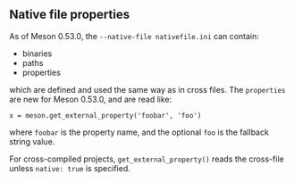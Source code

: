 ## Native file properties

As of Meson 0.53.0, the `--native-file nativefile.ini` can contain:

* binaries
* paths
* properties

which are defined and used the same way as in cross files.
The `properties` are new for Meson 0.53.0, and are read like:

```meson
x = meson.get_external_property('foobar', 'foo')
```

where `foobar` is the property name, and the optional `foo` is the fallback string value.

For cross-compiled projects, `get_external_property()` reads the cross-file unless `native: true` is specified.